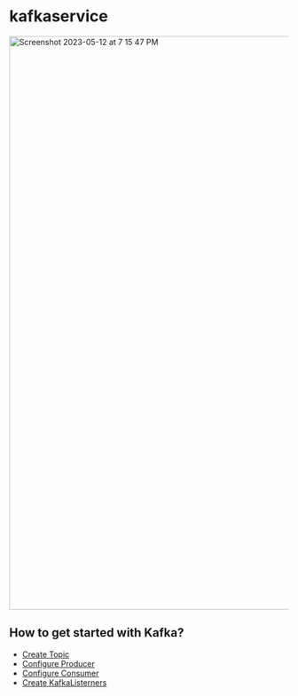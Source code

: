 # kafkaservice
<img width="1035" alt="Screenshot 2023-05-12 at 7 15 47 PM" src="https://github.com/AnuragKSinha/kafkaservice/assets/26598629/e883103a-9c5f-4b21-8c94-dffcc2d79631">

## How to get started with Kafka?
* [Create Topic](https://maven.apache.org/guides/index.html)
* [Configure Producer](https://maven.apache.org/guides/index.html)
* [Configure Consumer](https://maven.apache.org/guides/index.html)
* [Create KafkaListerners](https://maven.apache.org/guides/index.html)
